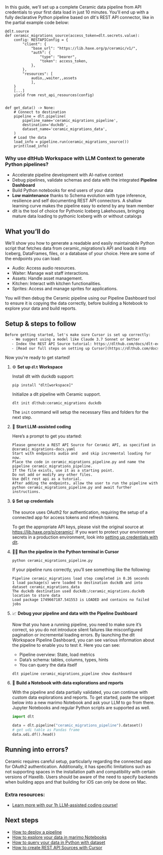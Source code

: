 In this guide, we'll set up a complete Ceramic data pipeline from API credentials to your first data load in just 10 minutes. You'll end up with a fully declarative Python pipeline based on dlt's REST API connector, like in the partial example code below:

```python-outcome
@dlt.source
def ceramic_migrations_source(access_token=dlt.secrets.value):
    config: RESTAPIConfig = {
        "client": {
            "base_url": "https://lib.haxe.org/p/ceramic/v1/",
            "auth": {
                "type": "bearer",
                "token": access_token,
            },
        },
        "resources": [
            audio,,waiter,,assets
            ],
    }
    [...]
    yield from rest_api_resources(config)


def get_data() -> None:
    # Connect to destination
    pipeline = dlt.pipeline(
        pipeline_name='ceramic_migrations_pipeline',
        destination='duckdb',
        dataset_name='ceramic_migrations_data', 
    )
    # Load the data
    load_info = pipeline.run(ceramic_migrations_source())
    print(load_info) 
```

### Why use dltHub Workspace with LLM Context to generate Python pipelines?

- Accelerate pipeline development with AI-native context
- Debug pipelines, validate schemas and data with the integrated **Pipeline Dashboard**
- Build Python notebooks for end users of your data
- **Low maintenance** thanks to Schema evolution with type inference, resilience and self documenting REST API connectors. A shallow learning curve makes the pipeline easy to extend by any team member
- dlt is the tool of choice for Pythonic Iceberg Lakehouses, bringing mature data loading to pythonic Iceberg with or without catalogs

## What you’ll do

We’ll show you how to generate a readable and easily maintainable Python script that fetches data from ceramic_migrations’s API and loads it into Iceberg, DataFrames, files, or a database of your choice. Here are some of the endpoints you can load:

- Audio: Access audio resources.
- Waiter: Manage wait staff interactions.
- Assets: Handle asset management.
- Kitchen: Interact with kitchen functionalities.
- Sprites: Access and manage sprites for applications.

You will then debug the Ceramic pipeline using our Pipeline Dashboard tool to ensure it is copying the data correctly, before building a Notebook to explore your data and build reports.

## Setup & steps to follow

```default
Before getting started, let's make sure Cursor is set up correctly:
   - We suggest using a model like Claude 3.7 Sonnet or better
   - Index the REST API Source tutorial: https://dlthub.com/docs/dlt-ecosystem/verified-sources/rest_api/ and add it to context as **@dlt rest api**
   - [Read our full steps on setting up Cursor](https://dlthub.com/docs/dlt-ecosystem/llm-tooling/cursor-restapi#23-configuring-cursor-with-documentation)
```

Now you're ready to get started!

1. ⚙️ **Set up `dlt` Workspace**
    
    Install dlt with duckdb support:
    ```shell
    pip install "dlt[workspace]"
    ```

    Initialize a dlt pipeline with Ceramic support.
    ```shell
    dlt init dlthub:ceramic_migrations duckdb
    ```

    The `init` command will setup the necessary files and folders for the next step.
    
2. 🤠 **Start LLM-assisted coding**
    
    Here’s a prompt to get you started:
    
    ```prompt
    Please generate a REST API Source for Ceramic API, as specified in @ceramic_migrations-docs.yaml 
    Start with endpoints audio and  and skip incremental loading for now. 
    Place the code in ceramic_migrations_pipeline.py and name the pipeline ceramic_migrations_pipeline. 
    If the file exists, use it as a starting point. 
    Do not add or modify any other files. 
    Use @dlt rest api as a tutorial. 
    After adding the endpoints, allow the user to run the pipeline with python ceramic_migrations_pipeline.py and await further instructions.
    ```

    
3. 🔒 **Set up credentials** 
    
    The source uses OAuth2 for authentication, requiring the setup of a connected app for access tokens and refresh tokens.
    
    To get the appropriate API keys, please visit the original source at https://lib.haxe.org/p/ceramic/.
    If you want to protect your environment secrets in a production environment, look into [setting up credentials with dlt](https://dlthub.com/docs/walkthroughs/add_credentials).
    
4. 🏃‍♀️ **Run the pipeline in the Python terminal in Cursor**
    
    ```shell
    python ceramic_migrations_pipeline.py
    ```
    
    If your pipeline runs correctly, you’ll see something like the following:
    
    ```shell
    Pipeline ceramic_migrations load step completed in 0.26 seconds
    1 load package(s) were loaded to destination duckdb and into dataset ceramic_migrations_data
    The duckdb destination used duckdb:/ceramic_migrations.duckdb location to store data
    Load package 1749667187.541553 is LOADED and contains no failed jobs
    ```
    
5. 📈 **Debug your pipeline and data with the Pipeline Dashboard**

    Now that you have a running pipeline, you need to make sure it’s correct, so you do not introduce silent failures like misconfigured pagination or incremental loading errors. By launching the dlt Workspace Pipeline Dashboard, you can see various information about the pipeline to enable you to test it. Here you can see:
    - Pipeline overview: State, load metrics
    - Data’s schema: tables, columns, types, hints
    - You can query the data itself
    
    ```shell
    dlt pipeline ceramic_migrations_pipeline show dashboard
    ```
    
6. 🐍 **Build a Notebook with data explorations and reports**

    With the pipeline and data partially validated, you can continue with custom data explorations and reports. To get started, paste the snippet below into a new marimo Notebook and ask your LLM to go from there. Jupyter Notebooks and regular Python scripts are supported as well.

    
    ```python
    import dlt

   data = dlt.pipeline("ceramic_migrations_pipeline").dataset()
   # get udi table as Pandas frame
   data.udi.df().head()
    ```

## Running into errors?

Ceramic requires careful setup, particularly regarding the connected app for OAuth2 authentication. Additionally, it has specific limitations such as not supporting spaces in the installation path and compatibility with certain versions of Haxelib. Users should be aware of the need to specify backends when building apps and that building for iOS can only be done on Mac.

### Extra resources:

- [Learn more with our 1h LLM-assisted coding course!](https://www.youtube.com/watch?v=GGid70rnJuM)

## Next steps

- [How to deploy a pipeline](https://dlthub.com/docs/walkthroughs/deploy-a-pipeline)
- [How to explore your data in marimo Notebooks](https://dlthub.com/docs/general-usage/dataset-access/marimo)
- [How to query your data in Python with dataset](https://dlthub.com/docs/general-usage/dataset-access/dataset)
- [How to create REST API Sources with Cursor](https://dlthub.com/docs/dlt-ecosystem/llm-tooling/cursor-restapi)
